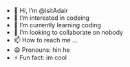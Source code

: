 - 👋 Hi, I’m @isitAdair
- 👀 I’m interested in codeing
- 🌱 I’m currently learning coding
- 💞️ I’m looking to collaborate on nobody
- 📫 How to reach me ...
- 😄 Pronouns: hin he 
- ⚡ Fun fact: im cool

<!---
isitAdair/isitAdair is a ✨ special ✨ repository because its `README.md` (this file) appears on your GitHub profile.
You can click the Preview link to take a look at your changes.
--->
